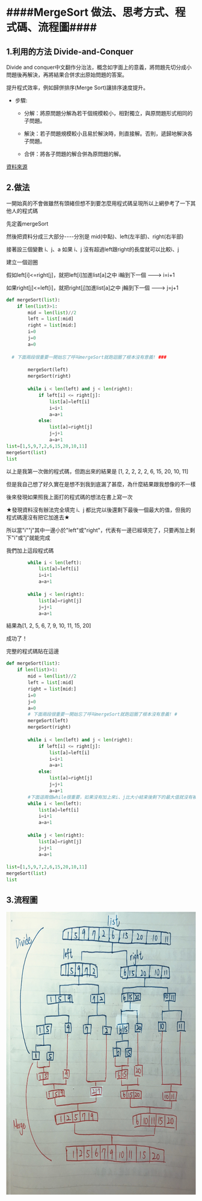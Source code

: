 ####MergeSort 做法、思考方式、程式碼、流程圖####
===

1.利用的方法 Divide-and-Conquer
---
Divide and conquer中文翻作分治法，概念如字面上的意義，將問題先切分成小問題後再解決，再將結果合併求出原始問題的答案。

提升程式效率，例如歸併排序(Merge Sort)讓排序速度提升。

* 步驟:

   * 分解：將原問題分解為若干個規模較小，相對獨立，與原問題形式相同的子問題。

   * 解決：若子問題規模較小且易於解決時，則直接解。否則，遞歸地解決各子問題。

   * 合併：將各子問題的解合併為原問題的解。

[資料來源](https://emn178.pixnet.net/blog/post/87739443-divide-and-conquer)

2.做法
----------
一開始真的不會做雖然有頭緒但想不到要怎麼用程式碼呈現所以上網參考了一下其他人的程式碼
   
先定義mergeSort

然後把資料分成三大部分----分別是  mid(中點)、left(左半部)、right(右半部)

接著設三個變數 i、j、a 如果 i、j 沒有超過left跟right的長度就可以比較i、j

建立一個迴圈

假如left[i]<=right[j]，就把left[i]加進list[a]之中
i輪到下一個 ---> i=i+1

如果right[j]<=left[i]，就把right[j]加進list[a]之中
j輪到下一個 ---> j=j+1

```py
def mergeSort(list):
    if len(list)>1:
        mid = len(list)//2
        left = list[:mid]
        right = list[mid:]
        i=0
        j=0
        a=0
        
  # 下面兩段很重要一開始忘了呼叫mergeSort就跑迴圈了根本沒有意義! ###
        
        mergeSort(left)
        mergeSort(right)   
        
        while i < len(left) and j < len(right):
            if left[i] <= right[j]:
                list[a]=left[i]
                i=i+1
                a=a+1
            else:
                list[a]=right[j]
                j=j+1
                a=a+1
list=[1,5,9,7,2,6,15,20,10,11]
mergeSort(list)
list
```
以上是我第一次做的程式碼，但跑出來的結果是 [1, 2, 2, 2, 2, 6, 15, 20, 10, 11]

但是我自己想了好久實在是想不到我到底漏了甚麼，為什麼結果跟我想像的不一樣

後來發現如果照我上面打的程式碼的想法在書上寫一次

★發現資料沒有辦法完全填完 i、j 都比完以後還剩下最後一個最大的值，但我的程式碼還沒有把它加進去★

所以當"i""j"其中一邊小於"left"或"right"，代表有一邊已經填完了，只要再加上剩下"i"或"j"就能完成

我們加上這段程式碼

```py
        while i < len(left):
            list[a]=left[i]
            i=i+1
            a=a+1

        while j < len(right):
            list[a]=right[j]
            j=j+1
            a=a+1
```
結果為[1, 2, 5, 6, 7, 9, 10, 11, 15, 20]

成功了！

完整的程式碼貼在這邊

```py
def mergeSort(list):
    if len(list)>1:
        mid = len(list)//2
        left = list[:mid]
        right = list[mid:]
        i=0
        j=0
        a=0
        # 下面兩段很重要一開始忘了呼叫mergeSort就跑迴圈了根本沒有意義! #
        mergeSort(left)
        mergeSort(right)
        
        while i < len(left) and j < len(right):
            if left[i] <= right[j]:
                list[a]=left[i]
                i=i+1
                a=a+1
            else:
                list[a]=right[j]
                j=j+1
                a=a+1
        #下面這兩個while很重要，如果沒有加上來i、j比大小結束後剩下的最大值就沒有被加上來            
        while i < len(left):
            list[a]=left[i]
            i=i+1
            a=a+1

        while j < len(right):
            list[a]=right[j]
            j=j+1
            a=a+1
                
list=[1,5,9,7,2,6,15,20,10,11]
mergeSort(list)
list
```

3.流程圖
---
<img src = "https://github.com/06170230/lulu/blob/master/image/mergesort.jpg" height =750 weight = 750>
